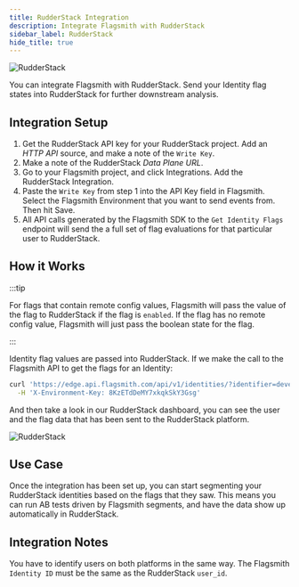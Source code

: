 ```yaml
---
title: RudderStack Integration
description: Integrate Flagsmith with RudderStack
sidebar_label: RudderStack
hide_title: true
---
```


![RudderStack](/img/integrations/rudderstack/rudderstack-logo.svg)

You can integrate Flagsmith with RudderStack. Send your Identity flag states into RudderStack for further downstream
analysis.

## Integration Setup

1. Get the RudderStack API key for your RudderStack project. Add an _HTTP API_ source, and make a note of the
   `Write Key`.
2. Make a note of the RudderStack _Data Plane URL_.
3. Go to your Flagsmith project, and click Integrations. Add the RudderStack Integration.
4. Paste the `Write Key` from step 1 into the API Key field in Flagsmith. Select the Flagsmith Environment that you want
   to send events from. Then hit Save.
5. All API calls generated by the Flagsmith SDK to the `Get Identity Flags` endpoint will send the a full set of flag
   evaluations for that particular user to RudderStack.

## How it Works

:::tip

For flags that contain remote config values, Flagsmith will pass the value of the flag to RudderStack if the flag is
`enabled`. If the flag has no remote config value, Flagsmith will just pass the boolean state for the flag.

:::

Identity flag values are passed into RudderStack. If we make the call to the Flagsmith API to get the flags for an
Identity:

```bash
curl 'https://edge.api.flagsmith.com/api/v1/identities/?identifier=development_user_123456' \
  -H 'X-Environment-Key: 8KzETdDeMY7xkqkSkY3Gsg'
```

And then take a look in our RudderStack dashboard, you can see the user and the flag data that has been sent to the
RudderStack platform.

![RudderStack](/img/integrations/rudderstack/rudderstack-integration-1.png)

## Use Case

Once the integration has been set up, you can start segmenting your RudderStack identities based on the flags that they
saw. This means you can run AB tests driven by Flagsmith segments, and have the data show up automatically in
RudderStack.

## Integration Notes

You have to identify users on both platforms in the same way. The Flagsmith `Identity ID` must be the same as the
RudderStack `user_id`.
